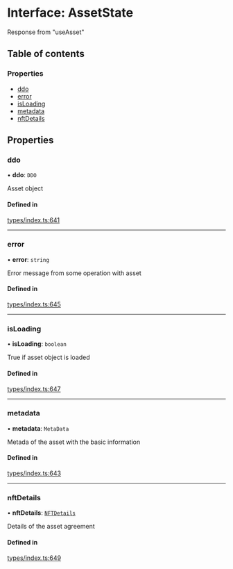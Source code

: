 # Interface: AssetState

Response from "useAsset"

## Table of contents

### Properties

- [ddo](AssetState.md#ddo)
- [error](AssetState.md#error)
- [isLoading](AssetState.md#isloading)
- [metadata](AssetState.md#metadata)
- [nftDetails](AssetState.md#nftdetails)

## Properties

### ddo

• **ddo**: `DDO`

Asset object

#### Defined in

[types/index.ts:641](https://github.com/nevermined-io/components-catalog/blob/ca4c968/catalog/src/types/index.ts#L641)

___

### error

• **error**: `string`

Error message from some operation with asset

#### Defined in

[types/index.ts:645](https://github.com/nevermined-io/components-catalog/blob/ca4c968/catalog/src/types/index.ts#L645)

___

### isLoading

• **isLoading**: `boolean`

True if asset object is loaded

#### Defined in

[types/index.ts:647](https://github.com/nevermined-io/components-catalog/blob/ca4c968/catalog/src/types/index.ts#L647)

___

### metadata

• **metadata**: `MetaData`

Metada of the asset with the basic information

#### Defined in

[types/index.ts:643](https://github.com/nevermined-io/components-catalog/blob/ca4c968/catalog/src/types/index.ts#L643)

___

### nftDetails

• **nftDetails**: [`NFTDetails`](NFTDetails.md)

Details of the asset agreement

#### Defined in

[types/index.ts:649](https://github.com/nevermined-io/components-catalog/blob/ca4c968/catalog/src/types/index.ts#L649)
